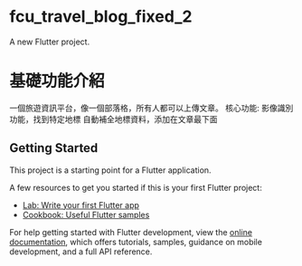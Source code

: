 # fcu_travel_blog_fixed_2

A new Flutter project.

# 基礎功能介紹

一個旅遊資訊平台，像一個部落格，所有人都可以上傳文章。
核心功能:
影像識別功能，找到特定地標
自動補全地標資料，添加在文章最下面

## Getting Started

This project is a starting point for a Flutter application.

A few resources to get you started if this is your first Flutter project:

- [Lab: Write your first Flutter app](https://docs.flutter.dev/get-started/codelab)
- [Cookbook: Useful Flutter samples](https://docs.flutter.dev/cookbook)

For help getting started with Flutter development, view the
[online documentation](https://docs.flutter.dev/), which offers tutorials,
samples, guidance on mobile development, and a full API reference.

